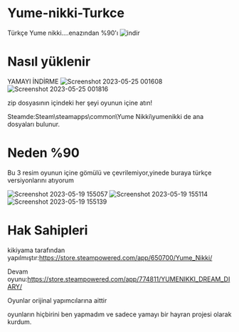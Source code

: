 # Yume-nikki-Turkce
Türkçe Yume nikki....enazından %90'ı
![indir](https://github.com/BeytullahEvmek/Yume-nikki-Turkce/assets/130393344/0f950219-1398-434e-91fb-82030a6f3c60)

# Nasıl yüklenir
YAMAYI İNDİRME
![Screenshot 2023-05-25 001608](https://github.com/BeytullahEvmek/Yume-nikki-Turkce/assets/130393344/c7dce2ee-5595-408a-8e2b-affc9cf12b01)
![Screenshot 2023-05-25 001816](https://github.com/BeytullahEvmek/Yume-nikki-Turkce/assets/130393344/09939bf1-27b7-44ce-9fc8-caa3fe92b502)


zip dosyasının içindeki her şeyi oyunun içine atın!

Steamde:Steam\steamapps\common\Yume Nikki\yumenikki de ana dosyaları bulunur.

# Neden %90

Bu 3 resim oyunun içine gömülü ve çevrilemiyor,yinede buraya türkçe versiyonlarını atıyorum

![Screenshot 2023-05-19 155057](https://github.com/BeytullahEvmek/Yume-nikki-Turkce/assets/130393344/bcfc5df5-4edc-4cb1-a309-0014ca78ee69)
![Screenshot 2023-05-19 155114](https://github.com/BeytullahEvmek/Yume-nikki-Turkce/assets/130393344/608af2fb-44f3-4776-89ea-e7aa5f1da4e1)
![Screenshot 2023-05-19 155139](https://github.com/BeytullahEvmek/Yume-nikki-Turkce/assets/130393344/685cc21d-0ccc-4eab-864e-1fdee42fca5e)

# Hak Sahipleri

kikiyama tarafından yapılmıştır:https://store.steampowered.com/app/650700/Yume_Nikki/

Devam oyunu:https://store.steampowered.com/app/774811/YUMENIKKI_DREAM_DIARY/

Oyunlar orijinal yapımcılarına aittir

oyunların hiçbirini ben yapmadım ve sadece yamayı bir hayran projesi olarak kurdum.
